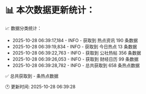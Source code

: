 📊 本次数据更新统计：
==========================

📈 数据分类统计：
- 2025-10-28 06:39:17,184 - INFO - 获取到 热点资讯 190 条数据
- 2025-10-28 06:39:19,834 - INFO - 获取到 今日热点 13 条数据
- 2025-10-28 06:39:22,763 - INFO - 获取到 公社热帖 356 条数据
- 2025-10-28 06:39:26,053 - INFO - 获取到 财经日历 99 条数据
- 2025-10-28 06:39:28,782 - INFO - 总共获取到 658 条热点数据

✅ 总共获取到 - 条热点数据

🕐 更新时间: 2025-10-28 06:39:28
